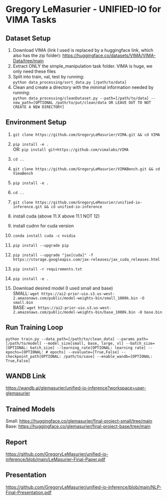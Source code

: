 # Gregory LeMasurier - UNIFIED-IO for VIMA Tasks

## Dataset Setup
1. Download VIMA (link I used is replaced by a huggingface link, which also has the zip folder): https://huggingface.co/datasets/VIMA/VIMA-Data/tree/main
2. Extract ONLY the simple_manipulation task folder. VIMA is huge, we only need these files
3. Split into train, val, test by running:  
```python data_processing/sort_data.py [/path/to/data]```
4. Clean and create a directory with the minimal information needed by running:  
```python data_processing/cleanDataset.py --path=[/path/to/data] --new_path=[OPTIONAL /path/to/put/clean/data OR LEAVE OUT TO NOT CREATE A NEW DIRECTORY]```

## Environment Setup
1. ```git clone https://github.com/GregoryLeMasurier/VIMA.git && cd VIMA```
2. ```pip install -e .```  
OR: ```pip install git+https://github.com/vimalabs/VIMA```
3. ```cd ..```
4. ```git clone https://github.com/GregoryLeMasurier/VIMABench.git && cd VimaBench```
5. ```pip install -e .```
6. ```cd ..```
7. ```git clone https://github.com/GregoryLeMasurier/unified-io-inference.git && cd unified-io-inference```

8. install cuda (above 11.X above 11.1 NOT 12)
9. install cudnn for cuda version

10. ```conda install cuda -c nvidia```
11. ```pip install --upgrade pip```
12. ```pip install --upgrade "jax[cuda]" -f https://storage.googleapis.com/jax-releases/jax_cuda_releases.html```

13. ```pip install -r requirements.txt```
14. ```pip install -e .```
15. Download desired model (I used small and base)  
SMALL: ```wget https://ai2-prior-uio.s3.us-west-2.amazonaws.com/public/model-weights-bin/small_1000k.bin -O small.bin```  
BASE:  ```wget https://ai2-prior-uio.s3.us-west-2.amazonaws.com/public/model-weights-bin/base_1000k.bin -O base.bin```

## Run Training Loop
```python train.py --data_path=[/path/to/clean_data] --params_path=[/path/to/model] --model_size[small, base, large, xl] --batch_size=[OPTIONAL: batch_size] --learning_rate[OPTIONAL: learning rate] --epochs=[OPTIONAL: # epochs] --evaluate=[True,False] --checkpoint_path[OPTIONAL: /path/to/save] --enable_wandb=[OPTIONAL: True,False]```

## WANDB Link
https://wandb.ai/glemasurier/unified-io-inference?workspace=user-glemasurier

## Trained Models
Small: https://huggingface.co/glemasurier/final-project-small/tree/main  
Base: https://huggingface.co/glemasurier/final-project-base/tree/main

## Report
https://github.com/GregoryLeMasurier/unified-io-inference/blob/main/LeMasurier-Final-Paper.pdf

## Presentation
https://github.com/GregoryLeMasurier/unified-io-inference/blob/main/NLP-Final-Presentation.pdf
